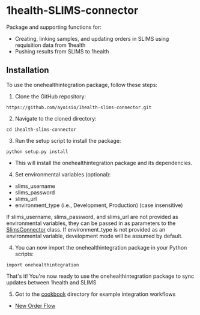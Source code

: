 # 1health-SLIMS-connector
Package and supporting functions for:
* Creating, linking samples, and updating orders in SLIMS using requisition data from 1health
* Pushing results from SLIMS to 1health


## Installation

To use the onehealthintegration package, follow these steps:

1. Clone the GitHub repository:

```
https://github.com/ayoisio/1health-slims-connector.git
```

2. Navigate to the cloned directory:

```
cd 1health-slims-connector
```

3. Run the setup script to install the package:

```
python setup.py install
```

* This will install the onehealthintegration package and its dependencies.

4. Set environmental variables (optional): 
* slims_username
* slims_password
* slims_url
* environment_type (i.e., Development, Production) (case insensitive)

If slims_username, slims_password, and slims_url are not provided as environmental variables, they can be passed in as parameters to the [SlimsConnector](src/onehealthintegration/slims.py#L15) class. If environment_type is not provided as an environmental variable, development mode will be assumed by default.

4. You can now import the onehealthintegration package in your Python scripts:

```
import onehealthintegration
```

That's it! You're now ready to use the onehealthintegration package to sync updates between 1health and SLIMS

5. Got to the [cookbook](/cookbook) directory for example integration workflows

* [New Order Flow](/cookbook/new_order_flow.py)

